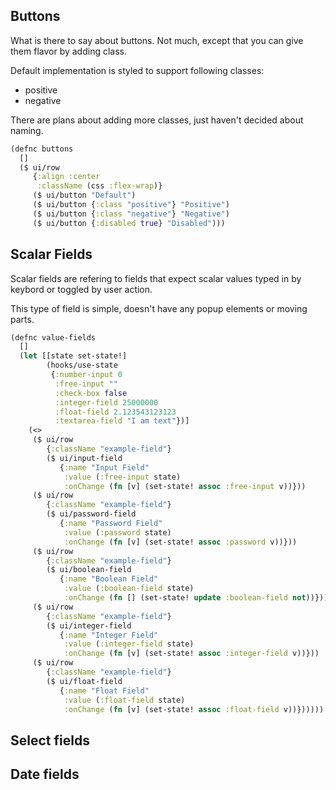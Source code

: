 

## Buttons
What is there to say about buttons. Not much, except that you can
give them flavor by adding class.

Default implementation is styled to support following classes:

 * positive
 * negative

There are plans about adding more classes, just haven't decided
about naming.

<div id="buttons-example"></div>

```clojure
(defnc buttons
  []
  ($ ui/row
     {:align :center
      :className (css :flex-wrap)}
     ($ ui/button "Default")
     ($ ui/button {:class "positive"} "Positive")
     ($ ui/button {:class "negative"} "Negative")
     ($ ui/button {:disabled true} "Disabled")))
```

## Scalar Fields
Scalar fields are refering to fields that expect scalar
values typed in by keybord or toggled by user action.

This type of field is simple, doesn't have any popup
elements or moving parts.

<div id="value-fields-example"></div>

```clojure
(defnc value-fields
  []
  (let [[state set-state!]
        (hooks/use-state
         {:number-input 0
          :free-input ""
          :check-box false
          :integer-field 25000000
          :float-field 2.123543123123
          :textarea-field "I am text"})]
    (<>
     ($ ui/row
        {:className "example-field"}
        ($ ui/input-field
           {:name "Input Field"
            :value (:free-input state)
            :onChange (fn [v] (set-state! assoc :free-input v))}))
     ($ ui/row
        {:className "example-field"}
        ($ ui/password-field
           {:name "Password Field"
            :value (:password state)
            :onChange (fn [v] (set-state! assoc :password v))}))
     ($ ui/row
        {:className "example-field"}
        ($ ui/boolean-field
           {:name "Boolean Field"
            :value (:boolean-field state)
            :onChange (fn [] (set-state! update :boolean-field not))}))
     ($ ui/row
        {:className "example-field"}
        ($ ui/integer-field
           {:name "Integer Field"
            :value (:integer-field state)
            :onChange (fn [v] (set-state! assoc :integer-field v))}))
     ($ ui/row
        {:className "example-field"}
        ($ ui/float-field
           {:name "Float Field"
            :value (:float-field state)
            :onChange (fn [v] (set-state! assoc :float-field v))})))))
```

## Select fields

<div id="select-fields-example"></div>

## Date fields
<div id="date-fields-example"></div>
